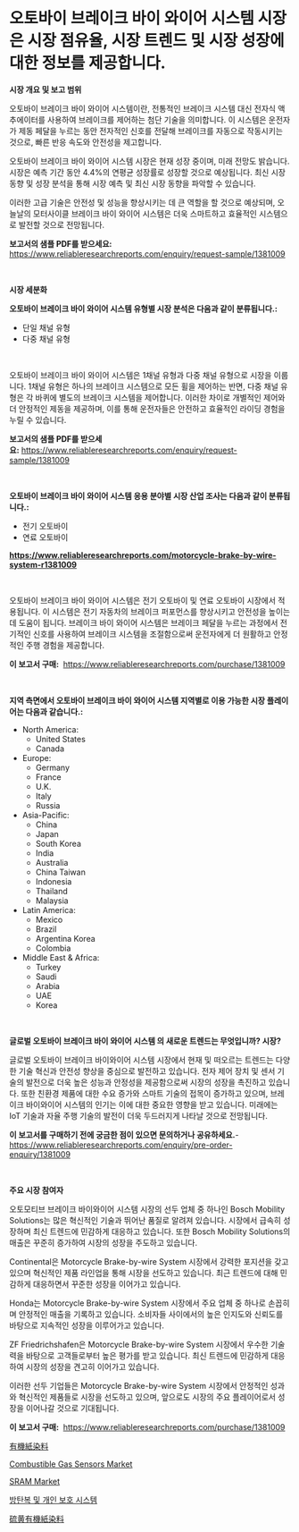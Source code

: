 <p><h1>오토바이 브레이크 바이 와이어 시스템 시장은 시장 점유율, 시장 트렌드 및 시장 성장에 대한 정보를 제공합니다.</h1></p><p><strong>시장 개요 및 보고 범위</strong></p>
<p><p>오토바이 브레이크 바이 와이어 시스템이란, 전통적인 브레이크 시스템 대신 전자식 액추에이터를 사용하여 브레이크를 제어하는 첨단 기술을 의미합니다. 이 시스템은 운전자가 제동 페달을 누르는 동안 전자적인 신호를 전달해 브레이크를 자동으로 작동시키는 것으로, 빠른 반응 속도와 안전성을 제고합니다.</p><p>오토바이 브레이크 바이 와이어 시스템 시장은 현재 성장 중이며, 미래 전망도 밝습니다. 시장은 예측 기간 동안 4.4%의 연평균 성장률로 성장할 것으로 예상됩니다. 최신 시장 동향 및 성장 분석을 통해 시장 예측 및 최신 시장 동향을 파악할 수 있습니다.</p><p>이러한 고급 기술은 안전성 및 성능을 향상시키는 데 큰 역할을 할 것으로 예상되며, 오늘날의 모터사이클 브레이크 바이 와이어 시스템은 더욱 스마트하고 효율적인 시스템으로 발전할 것으로 전망됩니다.</p></p>
<p><strong>보고서의 샘플 PDF를 받으세요:</strong> <a href="https://www.reliableresearchreports.com/enquiry/request-sample/1381009">https://www.reliableresearchreports.com/enquiry/request-sample/1381009</a></p>
<p>&nbsp;</p>
<p><strong>시장 세분화</strong></p>
<p><strong>오토바이 브레이크 바이 와이어 시스템 유형별 시장 분석은 다음과 같이 분류됩니다.:</strong></p>
<p><ul><li>단일 채널 유형</li><li>다중 채널 유형</li></ul></p>
<p>&nbsp;</p>
<p><p>오토바이 브레이크 바이 와이어 시스템은 1채널 유형과 다중 채널 유형으로 시장을 이룹니다. 1채널 유형은 하나의 브레이크 시스템으로 모든 휠을 제어하는 반면, 다중 채널 유형은 각 바퀴에 별도의 브레이크 시스템을 제어합니다. 이러한 차이로 개별적인 제어와 더 안정적인 제동을 제공하며, 이를 통해 운전자들은 안전하고 효율적인 라이딩 경험을 누릴 수 있습니다.</p></p>
<p><strong>보고서의 샘플 PDF를 받으세요:</strong>&nbsp;<a href="https://www.reliableresearchreports.com/enquiry/request-sample/1381009">https://www.reliableresearchreports.com/enquiry/request-sample/1381009</a></p>
<p>&nbsp;</p>
<p><strong> 오토바이 브레이크 바이 와이어 시스템 응용 분야별 시장 산업 조사는 다음과 같이 분류됩니다.:</strong></p>
<p><ul><li>전기 오토바이</li><li>연료 오토바이</li></ul></p>
<p><strong><a href="https://www.reliableresearchreports.com/motorcycle-brake-by-wire-system-r1381009">https://www.reliableresearchreports.com/motorcycle-brake-by-wire-system-r1381009</a></strong></p>
<p>&nbsp;</p>
<p><p>오토바이 브레이크 바이 와이어 시스템은 전기 오토바이 및 연료 오토바이 시장에서 적용됩니다. 이 시스템은 전기 자동차의 브레이크 퍼포먼스를 향상시키고 안전성을 높이는 데 도움이 됩니다. 브레이크 바이 와이어 시스템은 브레이크 페달을 누르는 과정에서 전기적인 신호를 사용하여 브레이크 시스템을 조절함으로써 운전자에게 더 원활하고 안정적인 주행 경험을 제공합니다.</p></p>
<p><strong>이 보고서 구매:</strong>&nbsp; <a href="https://www.reliableresearchreports.com/purchase/1381009">https://www.reliableresearchreports.com/purchase/1381009</a></p>
<p>&nbsp;</p>
<p><strong>지역 측면에서 오토바이 브레이크 바이 와이어 시스템 지역별로 이용 가능한 시장 플레이어는 다음과 같습니다.:</strong></p>
<p><ul>
    <li>
        North America:
        <ul>
            <li>United States</li>
            <li>Canada</li>
        </ul>
    </li>
    <li>
        Europe:
        <ul>
            <li>Germany</li>
            <li>France</li>
            <li>U.K.</li>
            <li>Italy</li>
            <li>Russia</li>
        </ul>
    </li>
    <li>
        Asia-Pacific:
        <ul>
            <li>China</li>
            <li>Japan</li>
            <li>South Korea</li>
            <li>India</li>
            <li>Australia</li>
            <li>China Taiwan</li>
            <li>Indonesia</li>
            <li>Thailand</li>
            <li>Malaysia</li>
        </ul>
    </li>
    <li>
        Latin America:
        <ul>
            <li>Mexico</li>
            <li>Brazil</li>
            <li>Argentina Korea</li>
            <li>Colombia</li>
        </ul>
    </li>
    <li>
        Middle East & Africa:
        <ul>
            <li>Turkey</li>
            <li>Saudi</li>
            <li>Arabia</li>
            <li>UAE</li>
            <li>Korea</li>
        </ul>
    </li>
    </ul></p>
<p>&nbsp;</p>
<p><strong>글로벌 오토바이 브레이크 바이 와이어 시스템 의 새로운 트렌드는 무엇입니까? 시장?</strong></p>
<p><p>글로벌 오토바이 브레이크 바이와이어 시스템 시장에서 현재 및 떠오르는 트렌드는 다양한 기술 혁신과 안전성 향상을 중심으로 발전하고 있습니다. 전자 제어 장치 및 센서 기술의 발전으로 더욱 높은 성능과 안정성을 제공함으로써 시장의 성장을 촉진하고 있습니다. 또한 친환경 제품에 대한 수요 증가와 스마트 기술의 접목이 증가하고 있으며, 브레이크 바이와이어 시스템의 인기는 이에 대한 중요한 영향을 받고 있습니다. 미래에는 IoT 기술과 자율 주행 기술의 발전이 더욱 두드러지게 나타날 것으로 전망됩니다.</p></p>
<p><strong>이 보고서를 구매하기 전에 궁금한 점이 있으면 문의하거나 공유하세요.</strong>- <a href="https://www.reliableresearchreports.com/enquiry/pre-order-enquiry/1381009">https://www.reliableresearchreports.com/enquiry/pre-order-enquiry/1381009</a></p>
<p>&nbsp;</p>
<p><strong>주요 시장 참여자</strong></p>
<p><p>오토모티브 브레이크 바이와이어 시스템 시장의 선두 업체 중 하나인 Bosch Mobility Solutions는 많은 혁신적인 기술과 뛰어난 품질로 알려져 있습니다. 시장에서 급속히 성장하며 최신 트렌드에 민감하게 대응하고 있습니다. 또한 Bosch Mobility Solutions의 매출은 꾸준히 증가하여 시장의 성장을 주도하고 있습니다.</p><p>Continental은 Motorcycle Brake-by-wire System 시장에서 강력한 포지션을 갖고 있으며 혁신적인 제품 라인업을 통해 시장을 선도하고 있습니다. 최근 트렌드에 대해 민감하게 대응하면서 꾸준한 성장을 이어가고 있습니다.</p><p>Honda는 Motorcycle Brake-by-wire System 시장에서 주요 업체 중 하나로 손꼽히며 안정적인 매출을 기록하고 있습니다. 소비자들 사이에서의 높은 인지도와 신뢰도를 바탕으로 지속적인 성장을 이루어가고 있습니다.</p><p>ZF Friedrichshafen은 Motorcycle Brake-by-wire System 시장에서 우수한 기술력을 바탕으로 고객들로부터 높은 평가를 받고 있습니다. 최신 트렌드에 민감하게 대응하여 시장의 성장을 견고히 이어가고 있습니다.</p><p>이러한 선두 기업들은 Motorcycle Brake-by-wire System 시장에서 안정적인 성과와 혁신적인 제품들로 시장을 선도하고 있으며, 앞으로도 시장의 주요 플레이어로서 성장을 이어나갈 것으로 기대됩니다.</p></p>
<p><strong>이 보고서 구매:</strong>&nbsp;&nbsp;<a href="https://www.reliableresearchreports.com/purchase/1381009">https://www.reliableresearchreports.com/purchase/1381009</a></p>
<p><p><a href="https://github.com/SarahFahey88/Market-Research-Report-List-1/blob/main/744114491141.md">有機紙染料</a></p><p><a href="https://issuu.com/reportprime-2/docs/combustible-gas-sensors-market-size-2030.pptx">Combustible Gas Sensors Market</a></p><p><a href="https://issuu.com/reportprime-2/docs/sram-market-size-2030.pptx">SRAM Market</a></p><p><a href="https://github.com/admichael111/Market-Research-Report-List-1/blob/main/984173083209.md">방탄복 및 개인 보호 시스템</a></p><p><a href="https://github.com/mares423/Market-Research-Report-List-1/blob/main/890805491142.md">硫黄有機紙染料</a></p></p>
